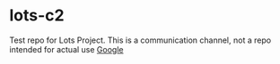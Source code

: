 # lots-c2
Test repo for Lots Project. This is a communication channel, not a repo intended for actual use
[Google](https://google.com)
